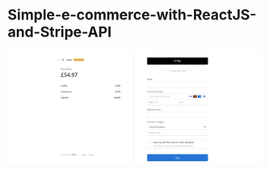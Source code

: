 # Simple-e-commerce-with-ReactJS-and-Stripe-API

![preview of Stripe payment page](./Stripe-test.png)
